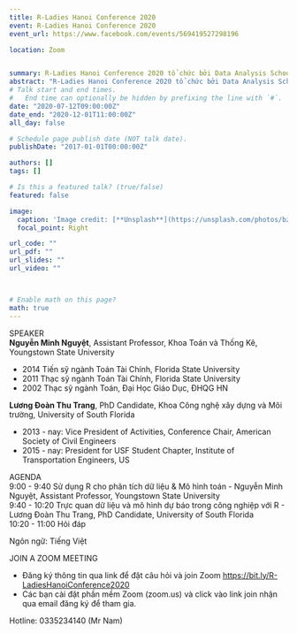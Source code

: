 ```yaml
---
title: R-Ladies Hanoi Conference 2020
event: R-Ladies Hanoi Conference 2020
event_url: https://www.facebook.com/events/569419527298196

location: Zoom


summary: R-Ladies Hanoi Conference 2020 tổ chức bởi Data Analysis School, bao gồm các bài chia sẻ về phân tích dữ liệu, làm việc với mô hình, visualizing, estimating với R và phiên trao đổi, hỏi đáp.
abstract: "R-Ladies Hanoi Conference 2020 tổ chức bởi Data Analysis School, bao gồm các bài chia sẻ về phân tích dữ liệu, làm việc với mô hình, visualizing, estimating với R và phiên trao đổi, hỏi đáp."
# Talk start and end times.
#   End time can optionally be hidden by prefixing the line with `#`.
date: "2020-07-12T09:00:00Z"
date_end: "2020-12-01T11:00:00Z"
all_day: false

# Schedule page publish date (NOT talk date).
publishDate: "2017-01-01T00:00:00Z"

authors: []
tags: []

# Is this a featured talk? (true/false)
featured: false

image:
  caption: 'Image credit: [**Unsplash**](https://unsplash.com/photos/bzdhc5b3Bxs)'
  focal_point: Right

url_code: ""
url_pdf: ""
url_slides: ""
url_video: ""



# Enable math on this page?
math: true
---
```

SPEAKER  
<strong>Nguyễn Minh Nguyệt</strong>, Assistant Professor, Khoa Toán và Thống Kê, Youngstown State University<CR> 
- 2014 Tiến sỹ ngành Toán Tài Chính, Florida State University
- 2011 Thạc sỹ ngành Toán Tài Chính, Florida State University
- 2002 Thạc sỹ ngành Toán, Đại Học Giáo Dục, ĐHQG HN

<b>Lương Đoàn Thu Trang</b>, PhD Candidate, Khoa Công nghệ xây dựng và Môi trường, University of South Florida  
- 2013 - nay: Vice President of Activities, Conference Chair, American Society of Civil Engineers  
- 2015 - nay: President for USF Student Chapter, Institute of Transportation Engineers, US  

AGENDA  
9:00 - 9:40 Sử dụng R cho phân tích dữ liệu & Mô hình toán - Nguyễn Minh Nguyệt, Assistant Professor, Youngstown State University  
9:40 - 10:20 Trực quan dữ liệu và mô hình dự báo trong công nghiệp với R - Lương Đoàn Thu Trang, PhD Candidate, University of South Florida  
10:20 - 11:00 Hỏi đáp

Ngôn ngữ: Tiếng Việt  

JOIN A ZOOM MEETING
- Đăng ký thông tin qua link để đặt câu hỏi và join Zoom
https://bit.ly/R-LadiesHanoiConference2020
- Các bạn cài đặt phần mềm Zoom (zoom.us) và click vào link join nhận qua email đăng ký để tham gia.

Hotline: 0335234140 (Mr Nam)
